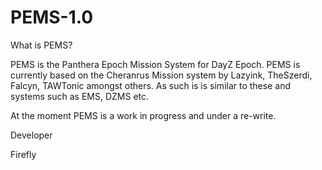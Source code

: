 PEMS-1.0
========

What is PEMS?

PEMS is the Panthera Epoch Mission System for DayZ Epoch. PEMS is currently based on the Cheranrus Mission system by
Lazyink, TheSzerdi, Falcyn, TAWTonic amongst others. As such is is similar to these and systems such as EMS, DZMS etc. 

At the moment PEMS is a work in progress and under a re-write. 

Developer

Firefly
